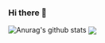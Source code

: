 ### Hi there 👋
![Anurag's github stats](https://github-readme-stats.vercel.app/api?username=Dev-Dori&show_icons=true&theme=gotham)
<a href="https://github.com/anuraghazra/github-readme-stats">
  <img align="center" src="https://github-readme-stats.anuraghazra1.vercel.app/api/top-langs/?username=Dev-Dori&layout=compact&theme=material-palenight" />
</a>
<!--
**Dev-Dori/Dev-Dori** is a ✨ _special_ ✨ repository because its `README.md` (this file) appears on your GitHub profile.

Here are some ideas to get you started:

- 🔭 I’m currently working on ...
- 🌱 I’m currently learning ...
- 👯 I’m looking to collaborate on ...
- 🤔 I’m looking for help with ...
- 💬 Ask me about ...
- 📫 How to reach me: ...
- 😄 Pronouns: ...
- ⚡ Fun fact: ...
radical
-->
